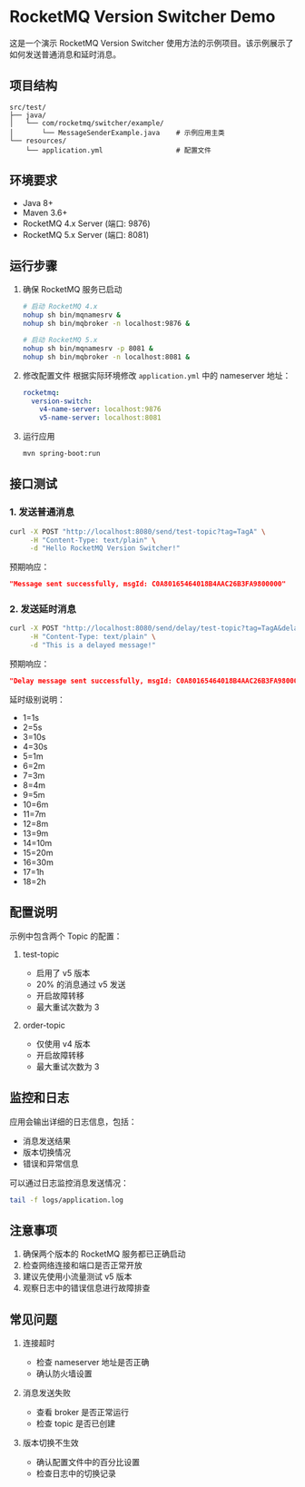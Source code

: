 # RocketMQ Version Switcher Demo

这是一个演示 RocketMQ Version Switcher 使用方法的示例项目。该示例展示了如何发送普通消息和延时消息。

## 项目结构

```
src/test/
├── java/
│   └── com/rocketmq/switcher/example/
│       └── MessageSenderExample.java    # 示例应用主类
└── resources/
    └── application.yml                  # 配置文件
```

## 环境要求

- Java 8+
- Maven 3.6+
- RocketMQ 4.x Server (端口: 9876)
- RocketMQ 5.x Server (端口: 8081)

## 运行步骤

1. 确保 RocketMQ 服务已启动
   ```bash
   # 启动 RocketMQ 4.x
   nohup sh bin/mqnamesrv &
   nohup sh bin/mqbroker -n localhost:9876 &

   # 启动 RocketMQ 5.x
   nohup sh bin/mqnamesrv -p 8081 &
   nohup sh bin/mqbroker -n localhost:8081 &
   ```

2. 修改配置文件
   根据实际环境修改 `application.yml` 中的 nameserver 地址：
   ```yaml
   rocketmq:
     version-switch:
       v4-name-server: localhost:9876
       v5-name-server: localhost:8081
   ```

3. 运行应用
   ```bash
   mvn spring-boot:run
   ```

## 接口测试

### 1. 发送普通消息

```bash
curl -X POST "http://localhost:8080/send/test-topic?tag=TagA" \
     -H "Content-Type: text/plain" \
     -d "Hello RocketMQ Version Switcher!"
```

预期响应：
```json
"Message sent successfully, msgId: C0A80165464018B4AAC26B3FA9800000"
```

### 2. 发送延时消息

```bash
curl -X POST "http://localhost:8080/send/delay/test-topic?tag=TagA&delayLevel=3" \
     -H "Content-Type: text/plain" \
     -d "This is a delayed message!"
```

预期响应：
```json
"Delay message sent successfully, msgId: C0A80165464018B4AAC26B3FA9800001"
```

延时级别说明：
- 1=1s
- 2=5s
- 3=10s
- 4=30s
- 5=1m
- 6=2m
- 7=3m
- 8=4m
- 9=5m
- 10=6m
- 11=7m
- 12=8m
- 13=9m
- 14=10m
- 15=20m
- 16=30m
- 17=1h
- 18=2h

## 配置说明

示例中包含两个 Topic 的配置：

1. test-topic
   - 启用了 v5 版本
   - 20% 的消息通过 v5 发送
   - 开启故障转移
   - 最大重试次数为 3

2. order-topic
   - 仅使用 v4 版本
   - 开启故障转移
   - 最大重试次数为 3

## 监控和日志

应用会输出详细的日志信息，包括：
- 消息发送结果
- 版本切换情况
- 错误和异常信息

可以通过日志监控消息发送情况：
```bash
tail -f logs/application.log
```

## 注意事项

1. 确保两个版本的 RocketMQ 服务都已正确启动
2. 检查网络连接和端口是否正常开放
3. 建议先使用小流量测试 v5 版本
4. 观察日志中的错误信息进行故障排查

## 常见问题

1. 连接超时
   - 检查 nameserver 地址是否正确
   - 确认防火墙设置

2. 消息发送失败
   - 查看 broker 是否正常运行
   - 检查 topic 是否已创建

3. 版本切换不生效
   - 确认配置文件中的百分比设置
   - 检查日志中的切换记录
